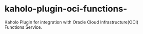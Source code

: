 # kaholo-plugin-oci-functions-
Kaholo Plugin for integration with Oracle Cloud Infrastructure(OCI) Functions Service.
